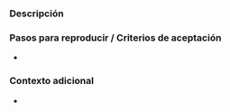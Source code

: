 ### Descripción
<!-- Explica el problema o la mejora -->

### Pasos para reproducir / Criterios de aceptación
- 

### Contexto adicional
- 
